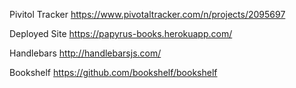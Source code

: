 Pivitol Tracker https://www.pivotaltracker.com/n/projects/2095697

Deployed Site https://papyrus-books.herokuapp.com/

Handlebars http://handlebarsjs.com/

Bookshelf https://github.com/bookshelf/bookshelf

